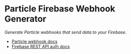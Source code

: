 # Particle Firebase Webhook Generator

_Generate Particle webhooks that send data to your Firebase._

* [Particle webhook docs](https://docs.particle.io/guide/tools-and-features/webhooks/)
* [Firebase REST API auth docs](https://www.firebase.com/docs/rest/guide/user-auth.html)

